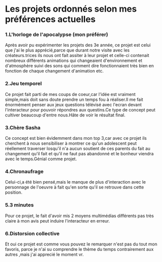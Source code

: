 # Les projets ordonnés selon mes préférences actuelles
 ### 1.L'horloge de l'apocalypse (mon préférer)
Après avoir pu expérimenter les projets des 3e année, ce projet est celui que j'ai le plus apprécié,parce que durant notre visite avec les créateurs.trices ils nous ont fait assiter à leur projet et celle-ci contenait nombreux différents animations qui changeaient d'environnement et d'atmosphère suivi des sons qui comment dire fonctionnaient très bien en fonction de chaque changement d'animation etc.
 ### 2.Jeu temporel
Ce projet fait parti de mes coups de coeur,car l'idée est vraiment simple,mais doit sans doute prendre un temps fou à réaliser.Il me fait énormément penser aux jeux questions télévisé avec l'ecran devant l'interacteur pour pouvoir répondres aux questins.Ce type de concept peut cultiver beaucoup d'entre nous.Hâte de voir le résultat final.
 ### 3.Chère Sasha
Ce concept est bien évidemment dans mon top 3,car avec ce projet ils cherchent à nous sensibiliser à montrer ce qu'un adolescent peut réellement traverser losqu'il n'a aucun soutient de ces parents du fait au changement qu'il fait et qu'il ne faut pas abandonné et le bonheur viendra avec le temps.Génial comme projet.
 ### 4.Chronaufrage
Celui-ci,a été bien pensé,mais le manque de plus d'interaction avec le personnage de l'oeuvre à fait qu'en sorte qu'il se retrouve dans cette position.
 ### 5.3 minutes
Pour ce projet, le fait d'avoir mis 2 moyens multimédias différents pas très claire à mon avis peut induire l'interacteur en erreur.
 ### 6.Distorsion collective
Et oui ce projet est comme vous pouvez le remarquer n'est pas du tout mon favoris, parce je n'ai su comprendre le thème du temps contrairement aux autres ,mais j'ai apprecié le moment vr.
